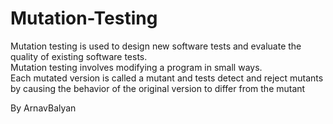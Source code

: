 # Mutation-Testing
Mutation testing is used to design new software tests and evaluate the quality of existing software tests.
<br>
Mutation testing involves modifying a program in small ways. 
<br>
Each mutated version is called a mutant and tests detect and reject mutants by causing the behavior of the original version to differ from the mutant

By ArnavBalyan
